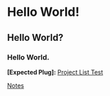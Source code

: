 # Hello World!  
## Hello World?  
### Hello World.  


**\[Expected Plug\]:**
[Project List Test](ProjectList.md)

[Notes](Notes.md)
